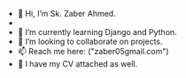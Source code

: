 - 👋 Hi, I’m Sk. Zaber Ahmed.
- 
- 🌱 I’m currently learning Django and Python.
- 💞️ I’m looking to collaborate on projects.
- 📫 Reach me here: ("zaber05gmail.com")
- 📄 I have my CV attached as well.

<!---
Zaberahmed/Zaberahmed is a ✨ special ✨ repository because its `README.md` (this file) appears on your GitHub profile.
You can click the Preview link to take a look at your changes.
--->

